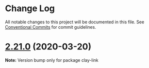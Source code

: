 # Change Log

All notable changes to this project will be documented in this file.
See [Conventional Commits](https://conventionalcommits.org) for commit guidelines.

# [2.21.0](https://github.com/liferay/clay/tree/master/packages/clay-link/compare/v2.20.2...v2.21.0) (2020-03-20)

**Note:** Version bump only for package clay-link
